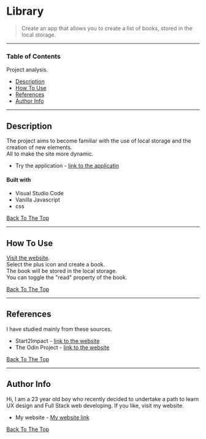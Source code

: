 # Library

> Create an app that allows you to create a list of books, stored in the local storage.

---

### Table of Contents
Project analysis.

- [Description](#description)
- [How To Use](#how-to-use)
- [References](#references)
- [Author Info](#author-info)

---

## Description

The project aims to become familiar with the use of local storage and the creation of new elements.<br /> 
All to make the site more dynamic.


- Try the application - [link to the applicatin](https://library-odin-project269.netlify.app/)

#### Built with

- Visual Studio Code
- Vanilla Javascript
- css

[Back To The Top](#Library)

---

## How To Use

[Visit the website](https://library-odin-project269.netlify.app/).<br />
Select the plus icon and create a book.<br />
The book will be stored in the local storage.<br />
You can toggle the "read" property of the book.


[Back To The Top](#Library)

---

## References

I have studied mainly from these sources.

- Start2Impact - [link to the website](https://www.start2impact.it/?utm_source=google&utm_medium=cpc&utm_campaign=Search_Brand&gclid=Cj0KCQiAieWOBhCYARIsANcOw0w5QK43cTLhwCWpsKfugzdnDB3c2GLK78gn2BA0thbsMWDFx5T7NRwaAp8XEALw_wcB)
- The Odin Project - [link to the website](https://www.theodinproject.com/)

[Back To The Top](#Library)

---

## Author Info

Hi, I am a 23 year old boy who recently decided to undertake a path to learn UX design and Full Stack web developing.
If you like, visit my website.

- My website - [My website link](https://ale269.github.io/website/)

[Back To The Top](#Library)

